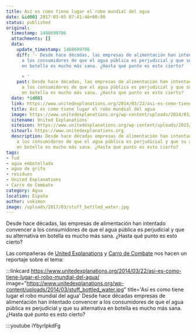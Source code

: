 ```yaml
---
title: Así es como tiene lugar el robo mundial del agua
date: &id001 2017-03-05 07:41:46+00:00
status: published
original:
  timestamp: 1488699706
  attachments: []
  data:
    update_timestamp: 1488699706
    diff: '- Desde hace décadas, las empresas de alimentación han intentado convencer
      a los consumidores de que el agua pública es perjudicial y que su alternativa
      en botella es mucho más sana. ¿Hasta qué punto es esto cierto?

      + '
    past: Desde hace décadas, las empresas de alimentación han intentado convencer
      a los consumidores de que el agua pública es perjudicial y que su alternativa
      en botella es mucho más sana. ¿Hasta qué punto es esto cierto?
  date: *id001
  link: https://www.unitedexplanations.org/2014/03/22/asi-es-como-tiene-lugar-el-robo-mundial-del-agua/
  title: Así es como tiene lugar el robo mundial del agua
  image: https://www.unitedexplanations.org/wp-content/uploads/2014/03/stuff_bottled_water.jpg
  sitename: United Explanations
  siteicon: https://www.unitedexplanations.org/wp-content/uploads/2015/02/logo_bola_vermell_favicon.jpg
  siteurl: https://www.unitedexplanations.org
  description: Desde hace décadas empresas de alimentación han intentado convencer
    a los consumidores de que el agua pública es perjudicial y que su alternativa
    en botella es mucho más sana. ¿Hasta qué punto es esto cierto?
tags:
- fud
- agua embotellada
- agua de grifo
- residuos
- United Explanations
- Carro de Combate
category: Agua
location: España
author: vokimon
image: /uploads/2017/03/stuff_bottled_water.jpg
---
```



Desde hace décadas, las empresas de alimentación
han intentado convencer a los consumidores de que el agua pública
es perjudicial y que su alternativa en botella es mucho más sana.
¿Hasta qué punto es esto cierto?

Las compañeras de [United Explanations](https://unitedexplanations.org)
y [Carro de Combate](https://carrodecombate.org)
nos hacen un reportaje sobre el tema:

:::linkcard https://www.unitedexplanations.org/2014/03/22/asi-es-como-tiene-lugar-el-robo-mundial-del-agua/ image="https://www.unitedexplanations.org/wp-content/uploads/2014/03/stuff_bottled_water.jpg" title='Así es como tiene lugar el robo mundial del agua'
    Desde hace décadas empresas de alimentación han intentado convencer a los consumidores de que el agua pública es perjudicial y que su alternativa en botella es mucho más sana. ¿Hasta qué punto es esto cierto?

:::youtube iYbyrIpkdFg

